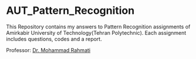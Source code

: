 # AUT_Pattern_Recognition

This Repository contains my answers to Pattern Recognition assignments of Amirkabir University of Technology(Tehran Polytechnic). Each assignment includes questions, codes and a report.

Professor: [Dr. Mohammad Rahmati](https://aut.ac.ir/cv/2416/MOHAMMAD-RAHMATI?slc_lang=en&&cv=2416&mod=scv)

